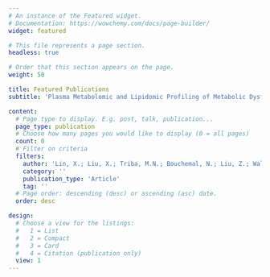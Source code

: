 ```yaml
---
# An instance of the Featured widget.
# Documentation: https://wowchemy.com/docs/page-builder/
widget: featured

# This file represents a page section.
headless: true

# Order that this section appears on the page.
weight: 50

title: Featured Publications
subtitle: 'Plasma Metabolomic and Lipidomic Profiling of Metabolic Dysfunction-Associated Fatty Liver Disease in Humans Using an Untargeted Multiplatform Approach'

content:
  # Page type to display. E.g. post, talk, publication...
  page_type: publication
  # Choose how many pages you would like to display (0 = all pages)
  count: 0
  # Filter on criteria
  filters:
    author: 'Lin, X.; Liu, X.; Triba, M.N.; Bouchemal, N.; Liu, Z.; Walker, D.I.; Palama, T.; Le Moyec, L.; Ziol, M.; Helmy, N.; Vons, C.; Xu, G.; Prip-Buus, C.; Savarin, P.'
    category: ''
    publication_type: 'Article'
    tag: ''
  # Page order: descending (desc) or ascending (asc) date.
  order: desc

design:
  # Choose a view for the listings:
  #   1 = List
  #   2 = Compact
  #   3 = Card
  #   4 = Citation (publication only)
  view: 1
---
```

